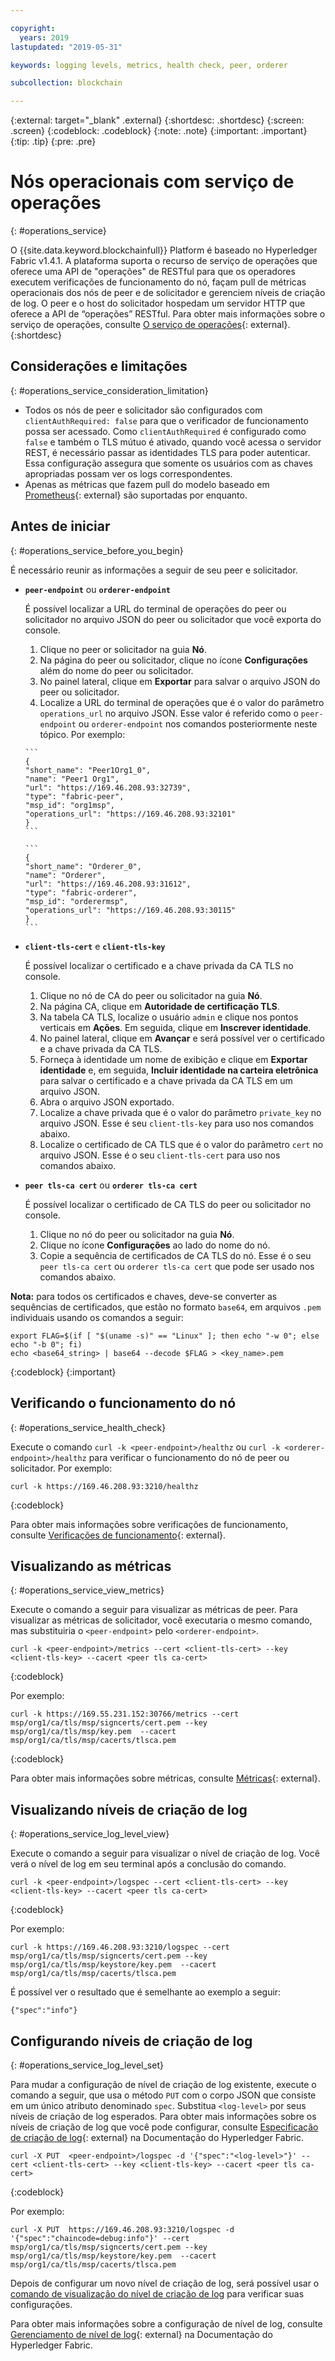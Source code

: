 ```yaml
---

copyright:
  years: 2019
lastupdated: "2019-05-31"

keywords: logging levels, metrics, health check, peer, orderer

subcollection: blockchain

---
```


{:external: target="_blank" .external}
{:shortdesc: .shortdesc}
{:screen: .screen}
{:codeblock: .codeblock}
{:note: .note}
{:important: .important}
{:tip: .tip}
{:pre: .pre}

# Nós operacionais com serviço de operações
{: #operations_service}

O {{site.data.keyword.blockchainfull}} Platform é baseado no Hyperledger Fabric v1.4.1. A plataforma suporta o recurso de serviço de operações que oferece uma API de "operações" de RESTful para que os operadores executem verificações de funcionamento do nó, façam pull de métricas operacionais dos nós de peer e de solicitador e gerenciem níveis de criação de log. O peer e o host do solicitador hospedam um servidor HTTP que oferece a API de “operações” RESTful.  Para obter mais informações sobre o serviço de operações, consulte [O serviço de operações](https://hyperledger-fabric.readthedocs.io/en/release-1.4/operations_service.html){: external}.
{:shortdesc}


## Considerações e limitações
{: #operations_service_consideration_limitation}

- Todos os nós de peer e solicitador são configurados com `clientAuthRequired: false` para que o verificador de funcionamento possa ser acessado. Como `clientAuthRequired` é configurado como `false` e também o TLS mútuo é ativado, quando você acessa o servidor REST, é necessário passar as identidades TLS para poder autenticar. Essa configuração assegura que somente os usuários com as chaves apropriadas possam ver os logs correspondentes.
- Apenas as métricas que fazem pull do modelo baseado em [Prometheus](https://hyperledger-fabric.readthedocs.io/en/release-1.4/operations_service.html#prometheus){: external} são suportadas por enquanto.

## Antes de iniciar
{: #operations_service_before_you_begin}

É necessário reunir as informações a seguir de seu peer e solicitador.

- **`peer-endpoint`** ou **`orderer-endpoint`**

  É possível localizar a URL do terminal de operações do peer ou solicitador no arquivo JSON do peer ou solicitador que você exporta do console.

    1. Clique no peer or solicitador na guia **Nó**.
    2. Na página do peer ou solicitador, clique no ícone **Configurações** além do nome do peer ou solicitador.
    3. No painel lateral, clique em **Exportar** para salvar o arquivo JSON do peer ou solicitador.
    4. Localize a URL do terminal de operações que é o valor do parâmetro `operations_url` no arquivo JSON. Esse valor é referido como o `peer-endpoint` ou `orderer-endpoint` nos comandos posteriormente neste tópico. Por exemplo:

      ```
      {
      "short_name": "Peer1Org1_0",
      "name": "Peer1 Org1",
      "url": "https://169.46.208.93:32739",
      "type": "fabric-peer",
      "msp_id": "org1msp",
      "operations_url": "https://169.46.208.93:32101"
      }
      ```

      ```
      {
      "short_name": "Orderer_0",
      "name": "Orderer",
      "url": "https://169.46.208.93:31612",
      "type": "fabric-orderer",
      "msp_id": "orderermsp",
      "operations_url": "https://169.46.208.93:30115"
      }
      ```

- **`client-tls-cert`** e **`client-tls-key`**

  É possível localizar o certificado e a chave privada da CA TLS no console.

  1. Clique no nó de CA do peer ou solicitador na guia **Nó**.
  2. Na página CA, clique em **Autoridade de certificação TLS**.
  3. Na tabela CA TLS, localize o usuário `admin` e clique nos pontos verticais em **Ações**. Em seguida, clique em **Inscrever identidade**.
  4. No painel lateral, clique em **Avançar** e será possível ver o certificado e a chave privada da CA TLS.
  5. Forneça à identidade um nome de exibição e clique em **Exportar identidade** e, em seguida, **Incluir identidade na carteira eletrônica** para salvar o certificado e a chave privada da CA TLS em um arquivo JSON.
  6. Abra o arquivo JSON exportado.
  7. Localize a chave privada que é o valor do parâmetro `private_key` no arquivo JSON. Esse é seu `client-tls-key` para uso nos comandos abaixo.
  8. Localize o certificado de CA TLS que é o valor do parâmetro `cert` no arquivo JSON. Esse é o seu `client-tls-cert` para uso nos comandos abaixo.

- **`peer tls-ca cert`** ou **`orderer tls-ca cert`**

  É possível localizar o certificado de CA TLS do peer ou solicitador no console.

  1. Clique no nó do peer ou solicitador na guia **Nó**.
  2. Clique no ícone **Configurações** ao lado do nome do nó.
  3. Copie a sequência de certificados de CA TLS do nó. Esse é o seu `peer tls-ca cert` ou `orderer tls-ca cert` que pode ser usado nos comandos abaixo.

**Nota:** para todos os certificados e chaves, deve-se converter as sequências de certificados, que estão no formato `base64`, em arquivos `.pem` individuais usando os comandos a seguir:
  ```
  export FLAG=$(if [ "$(uname -s)" == "Linux" ]; then echo "-w 0"; else echo "-b 0"; fi)
  echo <base64_string> | base64 --decode $FLAG > <key_name>.pem
  ```
  {:codeblock}
{:important}


## Verificando o funcionamento do nó
{: #operations_service_health_check}

Execute o comando `curl -k <peer-endpoint>/healthz` ou `curl -k <orderer-endpoint>/healthz` para verificar o funcionamento do nó de peer ou solicitador. Por exemplo:

```
curl -k https://169.46.208.93:3210/healthz
```
{:codeblock}

Para obter mais informações sobre verificações de funcionamento, consulte [Verificações de funcionamento](https://hyperledger-fabric.readthedocs.io/en/release-1.4/operations_service.html#health-checks){: external}.


## Visualizando as métricas
{: #operations_service_view_metrics}

Execute o comando a seguir para visualizar as métricas de peer. Para visualizar as métricas de solicitador, você executaria o mesmo comando, mas substituiria o `<peer-endpoint>` pelo `<orderer-endpoint>`.

```
curl -k <peer-endpoint>/metrics --cert <client-tls-cert> --key <client-tls-key> --cacert <peer tls ca-cert>
```
{:codeblock}

Por exemplo:

```
curl -k https://169.55.231.152:30766/metrics --cert msp/org1/ca/tls/msp/signcerts/cert.pem --key msp/org1/ca/tls/msp/key.pem  --cacert msp/org1/ca/tls/msp/cacerts/tlsca.pem
```
{:codeblock}


Para obter mais informações sobre métricas, consulte [Métricas](https://hyperledger-fabric.readthedocs.io/en/release-1.4/operations_service.html#metrics){: external}.


## Visualizando níveis de criação de log
{: #operations_service_log_level_view}

Execute o comando a seguir para visualizar o nível de criação de log. Você verá o nível de log em seu terminal após a conclusão do comando.

```
curl -k <peer-endpoint>/logspec --cert <client-tls-cert> --key <client-tls-key> --cacert <peer tls ca-cert>
```
{:codeblock}

Por exemplo:
```
curl -k https://169.46.208.93:3210/logspec --cert msp/org1/ca/tls/msp/signcerts/cert.pem --key msp/org1/ca/tls/msp/keystore/key.pem  --cacert msp/org1/ca/tls/msp/cacerts/tlsca.pem
```

É possível ver o resultado que é semelhante ao exemplo a seguir:

```
{"spec":"info"}
```

## Configurando níveis de criação de log
{: #operations_service_log_level_set}

Para mudar a configuração de nível de criação de log existente, execute o comando a seguir, que usa o método `PUT` com o corpo JSON que consiste em um único atributo denominado `spec`. Substitua `<log-level>` por seus níveis de criação de log esperados. Para obter mais informações sobre os níveis de criação de log que você pode configurar, consulte [Especificação de criação de log](https://hyperledger-fabric.readthedocs.io/en/release-1.4/logging-control.html#logging-specification){: external} na Documentação do Hyperledger Fabric.

```
curl -X PUT  <peer-endpoint>/logspec -d '{"spec":"<log-level>"}' --cert <client-tls-cert> --key <client-tls-key> --cacert <peer tls ca-cert>
```
{:codeblock}

Por exemplo:
```
curl -X PUT  https://169.46.208.93:3210/logspec -d '{"spec":"chaincode=debug:info"}' --cert msp/org1/ca/tls/msp/signcerts/cert.pem --key msp/org1/ca/tls/msp/keystore/key.pem  --cacert msp/org1/ca/tls/msp/cacerts/tlsca.pem
```

Depois de configurar um novo nível de criação de log, será possível usar o [comando de visualização do nível de criação de log](#operations_service_log_level_view) para verificar suas configurações.

Para obter mais informações sobre a configuração de nível de log, consulte [Gerenciamento de nível de log](https://hyperledger-fabric.readthedocs.io/en/release-1.4/operations_service.html#log-level-management){: external} na Documentação do Hyperledger Fabric.
